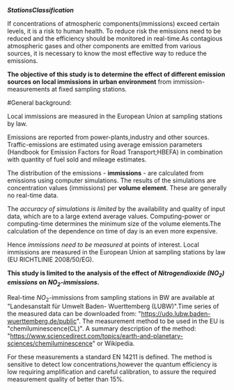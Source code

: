 ***StationsClassification***

If concentrations of atmospheric components(immissions) exceed certain levels, it is a risk to human health. To reduce risk  the emissions need to be reduced and the efficiency should be monitored in real-time.As contagious atmospheric gases and other components are emitted from various sources, it is necessary to know the most effective way to reduce the emissions.

**The objective of this study is to determine the effect of different emission sources
on local immissions in urban environment** from immission-measurements at fixed sampling stations.

#General background:

Local immissions are measured in the European Union at sampling stations by law.

Emissions are  reported  from power-plants,industry and other sources. Traffic-emissions are estimated using average emission parameters (Handbook for Emission Factors for Road Transport;HBEFA)  in combination with quantity of fuel sold and mileage estimates.  

The distribution of the emissions - **immissions** - are calculated from emissions using computer simulations. The results of the simulations are concentration values (immissions) per **volume element**. These are generally no real-time data.

The *accuracy of simulations is limited* by the availability and quality of input data, which are to a large extend average values. Computing-power or computing-time determines the minimum size of the volume elements.The calculation of the dependence on time of day is an even more expensive.  

Hence *immissions need to be measured* at  points of interest. Local immissions are measured in the European Union at sampling stations by law (EU RICHTLINIE 2008/50/EG).

**This study is limited to the analysis of the effect of *Nitrogendioxide ($NO_2$) emissions* on *$NO_2$-immissions*.**

Real-time  $NO_2$-immissions from sampling stations in BW are available at "Landesanstalt für Umwelt Baden- Wuerttemberg (LUBW)".Time series of the measured data can be downloaded from:   "https://udo.lubw.baden-wuerttemberg.de/public". The measurement method to be used in the EU is "chemiluminescence(CL)". A summary description of the method: "https://www.sciencedirect.com/topics/earth-and-planetary-sciences/chemiluminescence" or Wikipedia.

For these measurements a standard EN 14211 is defined. The method is sensitive to detect low concentrations,however the quantum efficiency is low requiring amplification and careful calibration, to assure the required measurement quality of better than 15%. 


